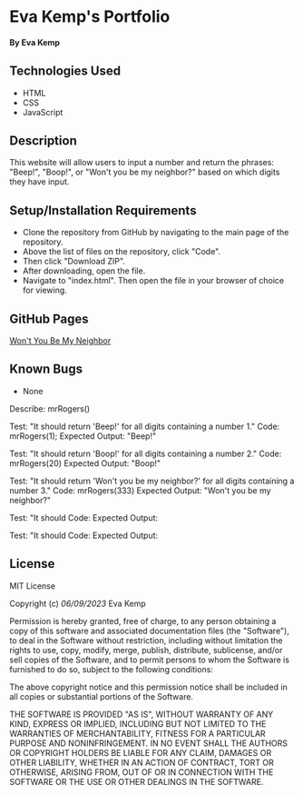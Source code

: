 # Eva Kemp's Portfolio

#### **By Eva Kemp**

## Technologies Used

- HTML
- CSS
- JavaScript

## Description

This website will allow users to input a number and return the phrases: "Beep!", "Boop!", or "Won't you be my neighbor?" based on which digits they have input.

## Setup/Installation Requirements

- Clone the repository from GitHub by navigating to the main page of the repository.
- Above the list of files on the repository, click "Code".
- Then click "Download ZIP".
- After downloading, open the file.
- Navigate to "index.html". Then open the file in your browser of choice for viewing.

## GitHub Pages

[Won't You Be My Neighbor](https://ekmagiccat.github.io/week-three-CR/)

## Known Bugs

- None

Describe: mrRogers()

Test: "It should return 'Beep!' for all digits containing a number 1."
Code: mrRogers(1);
Expected Output: "Beep!"

Test: "It should return 'Boop!' for all digits containing a number 2."
Code: mrRogers(20)
Expected Output: "Boop!"

Test: "It should return 'Won't you be my neighbor?' for all digits containing a number 3."
Code: mrRogers(333)
Expected Output: "Won't you be my neighbor?"

Test: "It should
Code:
Expected Output:

Test: "It should
Code:
Expected Output:

## License

MIT License

Copyright (c) _06/09/2023_ Eva Kemp

Permission is hereby granted, free of charge, to any person obtaining a copy
of this software and associated documentation files (the "Software"), to deal
in the Software without restriction, including without limitation the rights
to use, copy, modify, merge, publish, distribute, sublicense, and/or sell
copies of the Software, and to permit persons to whom the Software is
furnished to do so, subject to the following conditions:

The above copyright notice and this permission notice shall be included in all
copies or substantial portions of the Software.

THE SOFTWARE IS PROVIDED "AS IS", WITHOUT WARRANTY OF ANY KIND, EXPRESS OR
IMPLIED, INCLUDING BUT NOT LIMITED TO THE WARRANTIES OF MERCHANTABILITY,
FITNESS FOR A PARTICULAR PURPOSE AND NONINFRINGEMENT. IN NO EVENT SHALL THE
AUTHORS OR COPYRIGHT HOLDERS BE LIABLE FOR ANY CLAIM, DAMAGES OR OTHER
LIABILITY, WHETHER IN AN ACTION OF CONTRACT, TORT OR OTHERWISE, ARISING FROM,
OUT OF OR IN CONNECTION WITH THE SOFTWARE OR THE USE OR OTHER DEALINGS IN THE
SOFTWARE.

